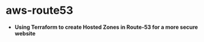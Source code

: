 # aws-route53

- <b>Using Terraform to create Hosted Zones in Route-53 for a more secure website </b>
